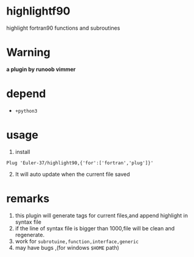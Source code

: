 # highlightf90
highlight fortran90 functions and subroutines

# Warning
**a plugin by runoob vimmer**

# depend
- `+python3`

# usage
1. install
``` vim
Plug 'Euler-37/highlight90,{'for':['fortran','plug']}'
```
2. It will auto update when the current file saved

# remarks
1. this plugin will generate tags for current files,and append highlight in syntax file
2. if the line of syntax file is bigger than 1000,file will be clean and regenerate.
3. work for `subrotuine,function,interface,generic`
4. may have bugs ,(for windows `$HOME` path)
